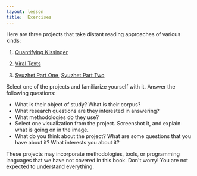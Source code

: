 ```yaml
---
layout: lesson
title:  Exercises
---
```

Here are three projects that take distant reading approaches of various kinds:

1. [Quantifying Kissinger](/textanalysiscoursebook/book/http:/www.quantifyingkissinger.com/)

2. [Viral Texts](/textanalysiscoursebook/book/http:/viraltexts.org/)

3. [Syuzhet Part One](/textanalysiscoursebook/book/http:/www.matthewjockers.net/2015/02/02/syuzhet/), [Syuzhet Part Two](/textanalysiscoursebook/book/http:/www.matthewjockers.net/2015/02/25/the-rest-of-the-story/)


Select one of the projects and familiarize yourself with it. Answer the following questions:

* What is their object of study? What is their corpus?
* What research questions are they interested in answering?
* What methodologies do they use?
* Select one visualization from the project. Screenshot it, and explain what is going on in the image.
* What do you think about the project? What are some questions that you have about it? What interests you about it?

These projects may incorporate methodologies, tools, or programming languages that we have not covered in this book. Don't worry! You are not expected to understand everything.


